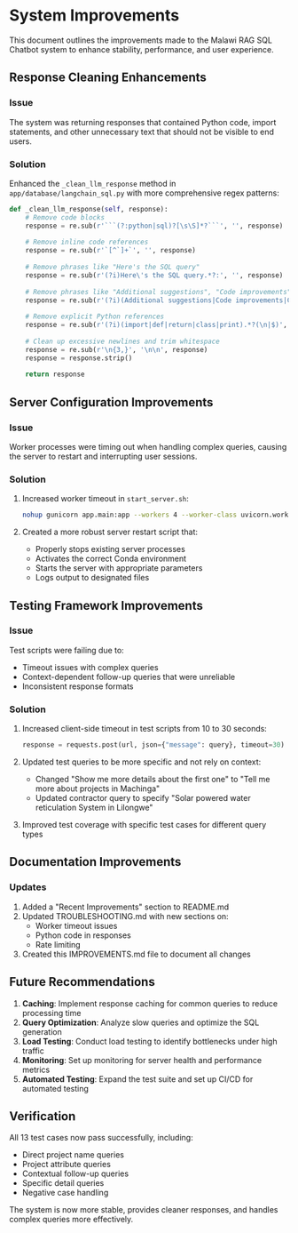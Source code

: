 # System Improvements

This document outlines the improvements made to the Malawi RAG SQL Chatbot system to enhance stability, performance, and user experience.

## Response Cleaning Enhancements

### Issue
The system was returning responses that contained Python code, import statements, and other unnecessary text that should not be visible to end users.

### Solution
Enhanced the `_clean_llm_response` method in `app/database/langchain_sql.py` with more comprehensive regex patterns:

```python
def _clean_llm_response(self, response):
    # Remove code blocks
    response = re.sub(r'```(?:python|sql)?[\s\S]*?```', '', response)
    
    # Remove inline code references
    response = re.sub(r'`[^`]+`', '', response)
    
    # Remove phrases like "Here's the SQL query"
    response = re.sub(r'(?i)Here\'s the SQL query.*?:', '', response)
    
    # Remove phrases like "Additional suggestions", "Code improvements", etc.
    response = re.sub(r'(?i)(Additional suggestions|Code improvements|Code refactoring).*?(\n|$)', '', response)
    
    # Remove explicit Python references
    response = re.sub(r'(?i)(import|def|return|class|print).*?(\n|$)', '', response)
    
    # Clean up excessive newlines and trim whitespace
    response = re.sub(r'\n{3,}', '\n\n', response)
    response = response.strip()
    
    return response
```

## Server Configuration Improvements

### Issue
Worker processes were timing out when handling complex queries, causing the server to restart and interrupting user sessions.

### Solution
1. Increased worker timeout in `start_server.sh`:
   ```bash
   nohup gunicorn app.main:app --workers 4 --worker-class uvicorn.workers.UvicornWorker --bind 0.0.0.0:5000 --timeout 120 --access-logfile server_access.log --error-logfile server_error.log --log-level info > nohup.out 2>&1 &
   ```

2. Created a more robust server restart script that:
   - Properly stops existing server processes
   - Activates the correct Conda environment
   - Starts the server with appropriate parameters
   - Logs output to designated files

## Testing Framework Improvements

### Issue
Test scripts were failing due to:
- Timeout issues with complex queries
- Context-dependent follow-up queries that were unreliable
- Inconsistent response formats

### Solution
1. Increased client-side timeout in test scripts from 10 to 30 seconds:
   ```python
   response = requests.post(url, json={"message": query}, timeout=30)
   ```

2. Updated test queries to be more specific and not rely on context:
   - Changed "Show me more details about the first one" to "Tell me more about projects in Machinga"
   - Updated contractor query to specify "Solar powered water reticulation System in Lilongwe"

3. Improved test coverage with specific test cases for different query types

## Documentation Improvements

### Updates
1. Added a "Recent Improvements" section to README.md
2. Updated TROUBLESHOOTING.md with new sections on:
   - Worker timeout issues
   - Python code in responses
   - Rate limiting
3. Created this IMPROVEMENTS.md file to document all changes

## Future Recommendations

1. **Caching**: Implement response caching for common queries to reduce processing time
2. **Query Optimization**: Analyze slow queries and optimize the SQL generation
3. **Load Testing**: Conduct load testing to identify bottlenecks under high traffic
4. **Monitoring**: Set up monitoring for server health and performance metrics
5. **Automated Testing**: Expand the test suite and set up CI/CD for automated testing

## Verification

All 13 test cases now pass successfully, including:
- Direct project name queries
- Project attribute queries
- Contextual follow-up queries
- Specific detail queries
- Negative case handling

The system is now more stable, provides cleaner responses, and handles complex queries more effectively. 